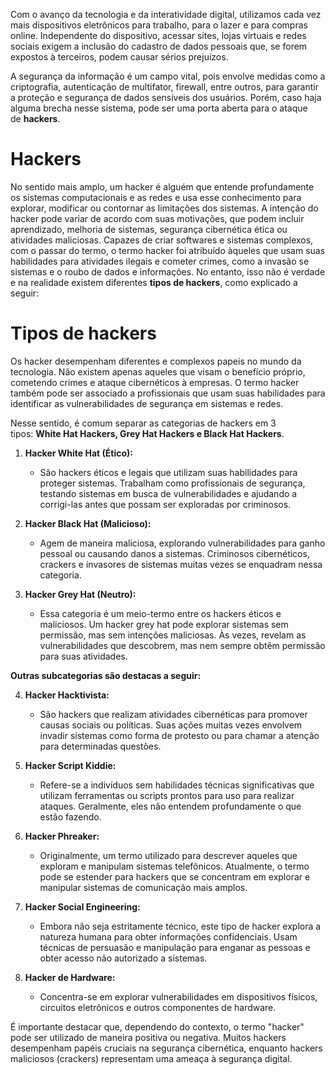 Com o avanço da tecnologia e da interatividade digital, utilizamos cada vez mais dispositivos eletrônicos para trabalho, para o lazer e para compras online. Independente do dispositivo, acessar sites, lojas virtuais e redes sociais exigem a inclusão do cadastro de dados pessoais que, se forem expostos à terceiros, podem causar sérios prejuízos. 

A segurança da informação é um campo vital, pois envolve medidas como a criptografia, autenticação de multifator, firewall, entre outros, para garantir a proteção e segurança de dados sensíveis dos usuários. Porém, caso haja alguma brecha nesse sistema, pode ser uma porta aberta para o ataque de **hackers**. 

# Hackers

No sentido mais amplo, um hacker é alguém que entende profundamente os sistemas computacionais e as redes e usa esse conhecimento para explorar, modificar ou contornar as limitações dos sistemas. A intenção do hacker pode variar de acordo com suas motivações, que podem incluir aprendizado, melhoria de sistemas, segurança cibernética ética ou atividades maliciosas. Capazes de criar softwares e sistemas complexos, com o passar do termo, o termo hacker foi atribuído àqueles que usam suas habilidades para atividades ilegais e cometer crimes, como a invasão se sistemas e o roubo de dados e informações. No entanto, isso não é verdade e na realidade existem diferentes **tipos de hackers**, como explicado a seguir:


# Tipos de hackers
Os hacker desempenham diferentes e complexos papeis no mundo da tecnologia. Não existem apenas aqueles que visam o benefício próprio, cometendo crimes e ataque cibernéticos à empresas. O termo hacker também pode ser associado a profissionais que usam suas habilidades para identificar as vulnerabilidades de segurança em sistemas e redes. 

Nesse sentido, é comum separar as categorias de hackers em 3 tipos: **White Hat Hackers, Grey Hat Hackers e Black Hat Hackers**.

1. **Hacker White Hat (Ético):**
    - São hackers éticos e legais que utilizam suas habilidades para proteger sistemas. Trabalham como profissionais de segurança, testando sistemas em busca de vulnerabilidades e ajudando a corrigi-las antes que possam ser exploradas por criminosos.
    
2. **Hacker Black Hat (Malicioso):**
    - Agem de maneira maliciosa, explorando vulnerabilidades para ganho pessoal ou causando danos a sistemas. Criminosos cibernéticos, crackers e invasores de sistemas muitas vezes se enquadram nessa categoria.
    
3. **Hacker Grey Hat (Neutro):**
    - Essa categoria é um meio-termo entre os hackers éticos e maliciosos. Um hacker grey hat pode explorar sistemas sem permissão, mas sem intenções maliciosas. Às vezes, revelam as vulnerabilidades que descobrem, mas nem sempre obtêm permissão para suas atividades.

**Outras subcategorias são destacas a seguir:**
    
4. **Hacker Hacktivista:**
    - São hackers que realizam atividades cibernéticas para promover causas sociais ou políticas. Suas ações muitas vezes envolvem invadir sistemas como forma de protesto ou para chamar a atenção para determinadas questões.
    
5. **Hacker Script Kiddie:**
    - Refere-se a indivíduos sem habilidades técnicas significativas que utilizam ferramentas ou scripts prontos para uso para realizar ataques. Geralmente, eles não entendem profundamente o que estão fazendo.
    
6. **Hacker Phreaker:**
    - Originalmente, um termo utilizado para descrever aqueles que exploram e manipulam sistemas telefônicos. Atualmente, o termo pode se estender para hackers que se concentram em explorar e manipular sistemas de comunicação mais amplos.
    
7. **Hacker Social Engineering:**
    - Embora não seja estritamente técnico, este tipo de hacker explora a natureza humana para obter informações confidenciais. Usam técnicas de persuasão e manipulação para enganar as pessoas e obter acesso não autorizado a sistemas.
    
8. **Hacker de Hardware:**
    - Concentra-se em explorar vulnerabilidades em dispositivos físicos, circuitos eletrônicos e outros componentes de hardware.


É importante destacar que, dependendo do contexto, o termo "hacker" pode ser utilizado de maneira positiva ou negativa. Muitos hackers desempenham papéis cruciais na segurança cibernética, enquanto hackers maliciosos (crackers) representam uma ameaça à segurança digital.